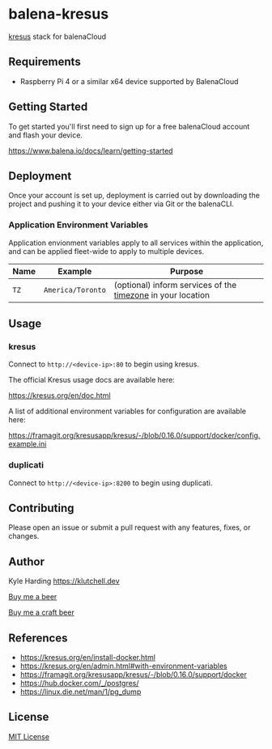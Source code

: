 # balena-kresus

[kresus](https://kresus.org) stack for balenaCloud

## Requirements

- Raspberry Pi 4 or a similar x64 device supported by BalenaCloud

## Getting Started

To get started you'll first need to sign up for a free balenaCloud account and flash your device.

<https://www.balena.io/docs/learn/getting-started>

## Deployment

Once your account is set up, deployment is carried out by downloading the project and pushing it to your device either via Git or the balenaCLI.

### Application Environment Variables

Application envionment variables apply to all services within the application, and can be applied fleet-wide to apply to multiple devices.

|Name|Example|Purpose|
|---|---|---|
|`TZ`|`America/Toronto`|(optional) inform services of the [timezone](https://en.wikipedia.org/wiki/List_of_tz_database_time_zones) in your location|

## Usage

### kresus

Connect to `http://<device-ip>:80` to begin using kresus.

The official Kresus usage docs are available here:

<https://kresus.org/en/doc.html>

A list of additional environment variables for configuration are available here:

<https://framagit.org/kresusapp/kresus/-/blob/0.16.0/support/docker/config.example.ini>

### duplicati

Connect to `http://<device-ip>:8200` to begin using duplicati.

## Contributing

Please open an issue or submit a pull request with any features, fixes, or changes.

## Author

Kyle Harding <https://klutchell.dev>

[Buy me a beer](https://kyles-tip-jar.myshopify.com/cart/31356319498262:1?channel=buy_button)

[Buy me a craft beer](https://kyles-tip-jar.myshopify.com/cart/31356317859862:1?channel=buy_button)

## References

- <https://kresus.org/en/install-docker.html>
- <https://kresus.org/en/admin.html#with-environment-variables>
- <https://framagit.org/kresusapp/kresus/-/blob/0.16.0/support/docker>
- <https://hub.docker.com/_/postgres/>
- <https://linux.die.net/man/1/pg_dump>

## License

[MIT License](./LICENSE)
